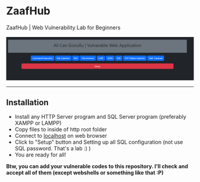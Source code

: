 # ZaafHub
ZaafHub | Web Vulnerability Lab for Beginners
<br><br>
<img src="img/img.png" alt="VulnCenter Lab GUI">
<hr></hr>
<h2>Installation</h2>
<ul>
<li>Install any HTTP Server program and SQL Server program (preferably XAMPP or LAMPP)</li>
<li>Copy files to inside of http root folder</li>
<li>Connect to <a href="http://localhost">localhost</a> on web browser</li>
<li>Click to "Setup" button and Setting up all SQL configuration (not use SQL password. That's a lab :) )</li>
<li>You are ready for all!</li>
</ul>
<b>Btw, you can add your vulnerable codes to this repository. I'll check and accept all of them (except webshells or something like that :P)</b>
